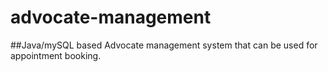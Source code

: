 # advocate-management

##Java/mySQL based Advocate management system that can be used for appointment booking.
